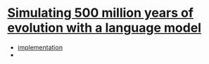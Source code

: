 # [Simulating 500 million years of evolution with a language model](https://www.biorxiv.org/content/10.1101/2024.07.01.600583v1)
* [implementation](https://github.com/evolutionaryscale/esm?tab=readme-ov-file)
* 